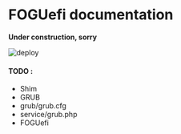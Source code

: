# FOGUefi documentation

**Under construction, sorry**

![deploy](https://github.com/user-attachments/assets/f00b45d5-4d98-4c8d-a695-cb25e3e37ba0)

#### TODO :

 - Shim
 - GRUB
 -   grub/grub.cfg
 -   service/grub.php
 - FOGUefi
 

